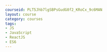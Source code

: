 ```yaml
---
courseid: PLT5Jhb7lgSBPsGudG0f2_KRoCx_9c6MAN
layout: course
category: courses
tags:
- JS 
- JavaScript
- ReactJS
- ES6
---
```

